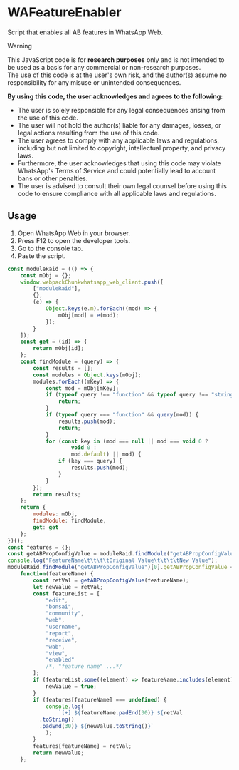 # WAFeatureEnabler
Script that enables all AB features in WhatsApp Web.

> [!WARNING] 
> This JavaScript code is for **research purposes** only and is not intended to be used as a basis for any commercial or non-research purposes.  
> The use of this code is at the user's own risk, and the author(s) assume no responsibility for any misuse or unintended consequences.  
>
> **By using this code, the user acknowledges and agrees to the following:**
> 
> - The user is solely responsible for any legal consequences arising from the use of this code.  
> - The user will not hold the author(s) liable for any damages, losses, or legal actions resulting from the use of this code.  
> - The user agrees to comply with any applicable laws and regulations, including but not limited to copyright, intellectual property, and privacy laws.  
> - Furthermore, the user acknowledges that using this code may violate WhatsApp's Terms of Service and could potentially lead to account bans or other penalties.  
> - The user is advised to consult their own legal counsel before using this code to ensure compliance with all applicable laws and regulations.  
## Usage
1. Open WhatsApp Web in your browser.
2. Press F12 to open the developer tools.
3. Go to the console tab.
4. Paste the script.
```js
const moduleRaid = (() => {
    const mObj = {};
    window.webpackChunkwhatsapp_web_client.push([
        ["moduleRaid"],
        {},
        (e) => {
            Object.keys(e.m).forEach((mod) => {
                mObj[mod] = e(mod);
            });
        }
    ]);
    const get = (id) => {
        return mObj[id];
    };
    const findModule = (query) => {
        const results = [];
        const modules = Object.keys(mObj);
        modules.forEach((mKey) => {
            const mod = mObj[mKey];
            if (typeof query !== "function" && typeof query !== "string") {
                return;
            }
            if (typeof query === "function" && query(mod)) {
                results.push(mod);
                return;
            }
            for (const key in (mod === null || mod === void 0 ?
                    void 0 :
                    mod.default) || mod) {
                if (key === query) {
                    results.push(mod);
                }
            }
        });
        return results;
    };
    return {
        modules: mObj,
        findModule: findModule,
        get: get
    };
})();
const features = {};
const getABPropConfigValue = moduleRaid.findModule("getABPropConfigValue")[0].getABPropConfigValue;
console.log("FeatureName\t\t\t\tOriginal Value\t\t\t\tNew Value");
moduleRaid.findModule("getABPropConfigValue")[0].getABPropConfigValue =
    function(featureName) {
        const retVal = getABPropConfigValue(featureName);
        let newValue = retVal;
        const featureList = [
            "edit",
            "bonsai",
            "community",
            "web",
            "username",
            "report",
            "receive",
            "wab",
            "view",
            "enabled"
            /*, "feature name" ...*/
        ];
        if (featureList.some((element) => featureName.includes(element))) {
            newValue = true;
        }
        if (features[featureName] === undefined) {
            console.log(
                `[+] ${featureName.padEnd(30)} ${retVal
          .toString()
          .padEnd(30)} ${newValue.toString()}`
            );
        }
        features[featureName] = retVal;
        return newValue;
    };
```
